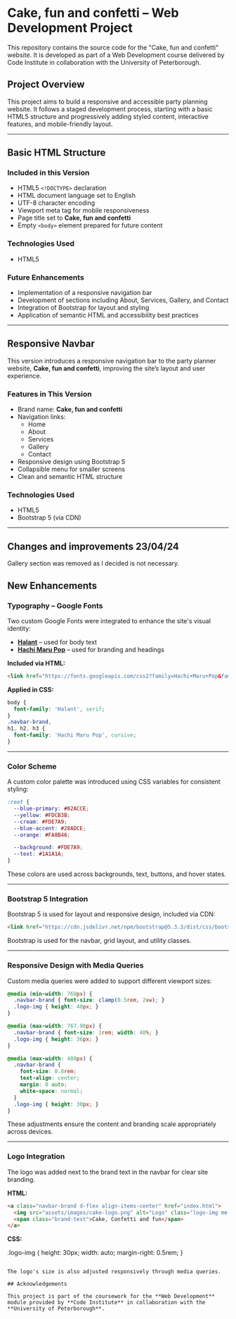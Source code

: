 # Cake, fun and confetti – Web Development Project

This repository contains the source code for the "Cake, fun and confetti" website. It is developed as part of a Web Development course delivered by Code Institute in collaboration with the University of Peterborough.

## Project Overview

This project aims to build a responsive and accessible party planning website. It follows a staged development process, starting with a basic HTML5 structure and progressively adding styled content, interactive features, and mobile-friendly layout.

---

## Basic HTML Structure

### Included in this Version

- HTML5 `<!DOCTYPE>` declaration
- HTML document language set to English
- UTF-8 character encoding
- Viewport meta tag for mobile responsiveness
- Page title set to **Cake, fun and confetti**
- Empty `<body>` element prepared for future content

### Technologies Used

- HTML5

### Future Enhancements

- Implementation of a responsive navigation bar
- Development of sections including About, Services, Gallery, and Contact
- Integration of Bootstrap for layout and styling
- Application of semantic HTML and accessibility best practices

---

##  Responsive Navbar

This version introduces a responsive navigation bar to the party planner website, **Cake, fun and confetti**, improving the site’s layout and user experience.

### Features in This Version

- Brand name: **Cake, fun and confetti**
- Navigation links:
  - Home
  - About
  - Services
  - Gallery
  - Contact
- Responsive design using Bootstrap 5
- Collapsible menu for smaller screens
- Clean and semantic HTML structure

### Technologies Used

- HTML5
- Bootstrap 5 (via CDN)

---
## Changes and improvements 23/04/24

Gallery section was removed as I decided is not necessary. 

## New Enhancements

### Typography – Google Fonts  
Two custom Google Fonts were integrated to enhance the site's visual identity:

- **[Halant](https://fonts.google.com/specimen/Halant)** – used for body text  
- **[Hachi Maru Pop](https://fonts.google.com/specimen/Hachi+Maru+Pop)** – used for branding and headings

**Included via HTML:**
```html
<link href="https://fonts.googleapis.com/css2?family=Hachi+Maru+Pop&family=Halant:wght@300;400;500;600;700&display=swap" rel="stylesheet">
```

**Applied in CSS:**
```css
body {
  font-family: 'Halant', serif;
}
.navbar-brand,
h1, h2, h3 {
  font-family: 'Hachi Maru Pop', cursive;
}
```

---

### Color Scheme  
A custom color palette was introduced using CSS variables for consistent styling:

```css
:root {
  --blue-primary: #02ACCE;
  --yellow: #FDCB3B;
  --cream: #FDE7A9;
  --blue-accent: #28ADCE;
  --orange: #FA8B46;

  --background: #FDE7A9;
  --text: #1A1A1A;
}
```

These colors are used across backgrounds, text, buttons, and hover states.

---

### Bootstrap 5 Integration  
Bootstrap 5 is used for layout and responsive design, included via CDN:

```html
<link href="https://cdn.jsdelivr.net/npm/bootstrap@5.3.3/dist/css/bootstrap.min.css" rel="stylesheet">
```

Bootstrap is used for the navbar, grid layout, and utility classes.

---

### Responsive Design with Media Queries  
Custom media queries were added to support different viewport sizes:

```css
@media (min-width: 768px) {
  .navbar-brand { font-size: clamp(0.5rem, 2vw); }
  .logo-img { height: 40px; }
}

@media (max-width: 767.98px) {
  .navbar-brand { font-size: 1rem; width: 40%; }
  .logo-img { height: 36px; }
}

@media (max-width: 480px) {
  .navbar-brand {
    font-size: 0.8rem;
    text-align: center;
    margin: 0 auto;
    white-space: normal;
  }
  .logo-img { height: 30px; }
}
```

These adjustments ensure the content and branding scale appropriately across devices.

---

### Logo Integration  
The logo was added next to the brand text in the navbar for clear site branding.

**HTML:**
```html
<a class="navbar-brand d-flex align-items-center" href="index.html">
  <img src="assets/images/cake-logo.png" alt="Logo" class="logo-img me-2" />
  <span class="brand-text">Cake, Confetti and fun</span>
</a>
```

**CSS:**

.logo-img {
  height: 30px;
  width: auto;
  margin-right: 0.5rem;
}
```

The logo's size is also adjusted responsively through media queries.

## Acknowledgements

This project is part of the coursework for the **Web Development** module provided by **Code Institute** in collaboration with the **University of Peterborough**.

